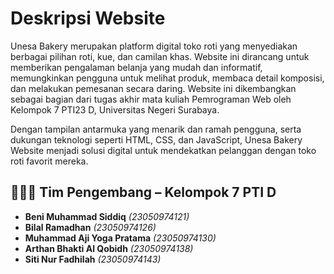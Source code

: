 # Deskripsi Website

Unesa Bakery merupakan platform digital toko roti yang menyediakan berbagai pilihan roti, kue, dan camilan khas. Website ini dirancang untuk memberikan pengalaman belanja yang mudah dan informatif, memungkinkan pengguna untuk melihat produk, membaca detail komposisi, dan melakukan pemesanan secara daring. Website ini dikembangkan sebagai bagian dari tugas akhir mata kuliah Pemrograman Web oleh Kelompok 7 PTI23 D, Universitas Negeri Surabaya.

Dengan tampilan antarmuka yang menarik dan ramah pengguna, serta dukungan teknologi seperti HTML, CSS, dan JavaScript, Unesa Bakery Website menjadi solusi digital untuk mendekatkan pelanggan dengan toko roti favorit mereka.

## 🧑‍🤝‍🧑 Tim Pengembang – Kelompok 7 PTI D

- **Beni Muhammad Siddiq** *(23050974121)*
- **Bilal Ramadhan** *(23050974126)*
- **Muhammad Aji Yoga Pratama** *(23050974130)*
- **Arthan Bhakti Al Qobidh** *(23050974138)*
- **Siti Nur Fadhilah** *(23050974143)*
